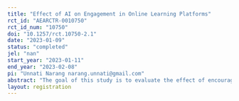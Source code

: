 ```yaml
---
title: "Effect of AI on Engagement in Online Learning Platforms"
rct_id: "AEARCTR-0010750"
rct_id_num: "10750"
doi: "10.1257/rct.10750-2.1"
date: "2023-01-09"
status: "completed"
jel: "nan"
start_year: "2023-01-11"
end_year: "2023-02-08"
pi: "Unnati Narang narang.unnati@gmail.com"
abstract: "The goal of this study is to evaluate the effect of encouraging use of artificial intelligence (AI) tools for learning and education in online learning platforms using an RCT that assigns participants in an online course into two conditions; the treatment encourages them to use AI tools (such as chatGPT) for posting in discussion prompts while the control does not. "
layout: registration
---
```



